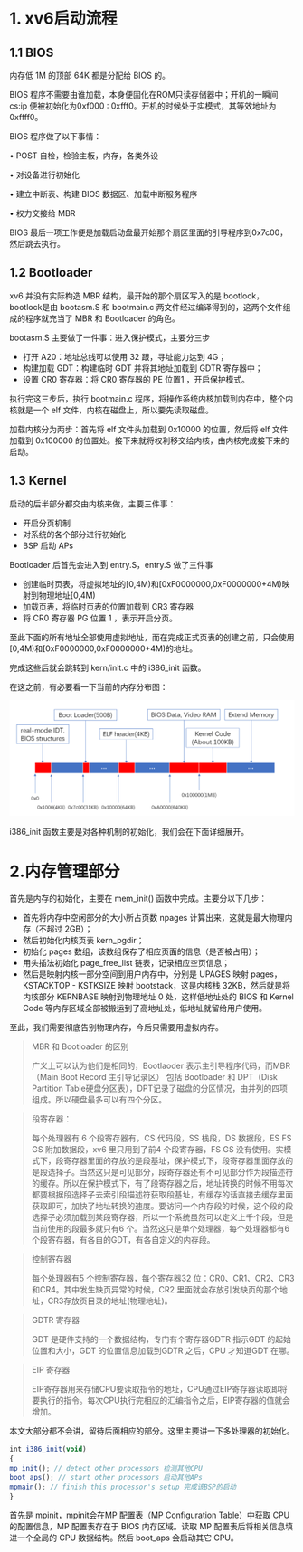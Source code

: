 # 1. xv6启动流程

## 1.1 BIOS 

内存低 1M 的顶部 64K 都是分配给 BIOS 的。

BIOS 程序不需要由谁加载，本身便固化在ROM只读存储器中；开机的一瞬间 cs:ip 便被初始化为0xf000 : 0xfff0。开机的时候处于实模式，其等效地址为0xffff0。

BIOS 程序做了以下事情：

• POST 自检，检验主板，内存，各类外设

• 对设备进行初始化

• 建立中断表、构建 BIOS 数据区、加载中断服务程序

• 权力交接给 MBR

BIOS 最后一项工作便是加载启动盘最开始那个扇区里面的引导程序到0x7c00，然后跳去执行。

## 1.2 Bootloader

xv6 并没有实际构造 MBR 结构，最开始的那个扇区写入的是 bootlock，bootlock是由 bootasm.S 和 bootmain.c 两文件经过编译得到的，这两个文件组成的程序就充当了 MBR 和 Bootloader 的角色。

bootasm.S 主要做了一件事：进入保护模式，主要分三步

* 打开 A20：地址总线可以使用 32 跟，寻址能力达到 4G；
* 构建加载 GDT：构建临时 GDT 并将其地址加载到 GDTR 寄存器中；
* 设置 CR0 寄存器：将 CR0 寄存器的 PE 位置1 ，开启保护模式。

执行完这三步后，执行 bootmain.c 程序，将操作系统内核加载到内存中，整个内核就是一个 elf 文件，内核在磁盘上，所以要先读取磁盘。

加载内核分为两步：首先将 elf 文件头加载到 0x10000 的位置，然后将 elf 文件加载到 0x100000 的位置处。接下来就将权利移交给内核，由内核完成接下来的启动。

## 1.3 Kernel

启动的后半部分都交由内核来做，主要三件事：

* 开启分页机制
* 对系统的各个部分进行初始化
* BSP 启动 APs
  
Bootloader 后首先会进入到 entry.S，entry.S 做了三件事

* 创建临时页表，将虚拟地址的[0,4M)和[0xF0000000,0xF0000000+4M)映射到物理地址[0,4M)
* 加载页表，将临时页表的位置加载到 CR3 寄存器
* 将 CR0 寄存器 PG 位置 1 ，表示开启分页。

至此下面的所有地址全部使用虚拟地址，而在完成正式页表的创建之前，只会使用[0,4M)和[0xF0000000,0xF0000000+4M)的地址。

完成这些后就会跳转到 kern/init.c 中的 i386_init 函数。

在这之前，有必要看一下当前的内存分布图：

![avatar](./image/lab1内存使用情况.png)

i386_init 函数主要是对各种机制的初始化，我们会在下面详细展开。


# 2.内存管理部分

首先是内存的初始化，主要在 mem_init() 函数中完成。主要分以下几步：

* 首先将内存中空闲部分的大小所占页数 npages 计算出来，这就是最大物理内存（不超过 2GB）；
* 然后初始化内核页表 kern_pgdir；
* 初始化 pages 数组，该数组保存了相应页面的信息（是否被占用）；
* 用头插法初始化 page_free_list 链表，记录相应空页信息；
* 然后是映射内核一部分空间到用户内存中，分别是 UPAGES 映射 pages，KSTACKTOP - KSTKSIZE 映射 bootstack，这是内核栈 32KB，然后就是将内核部分 KERNBASE 映射到物理地址 0 处，这样低地址处的 BIOS 和 Kernel Code 等内存区域全部被搬运到了高地址处，低地址就留给用户使用。
  
至此，我们需要彻底告别物理内存，今后只需要用虚拟内存。





























> MBR 和 Bootloader 的区别
> 
> 广义上可以认为他们是相同的，Bootlaoder 表示主引导程序代码，而MBR （Main Boot Record 主引导记录区） 包括 Bootloader 和  DPT（Disk Partition Table硬盘分区表），DPT记录了磁盘的分区情况，由并列的四项组成。所以硬盘最多可以有四个分区。

> 段寄存器：
> 
> 每个处理器有 6 个段寄存器有，CS 代码段，SS 栈段，DS 数据段，ES FS GS 附加数据段，xv6 里只用到了前4 个段寄存器，FS GS 没有使用。实模式下，段寄存器里面的存放的是段基址，保护模式下，段寄存器里面存放的是段选择子。当然这只是可见部分，段寄存器还有不可见部分作为段描述符的缓存。所以在保护模式下，有了段寄存器之后，地址转换的时候不用每次都要根据段选择子去索引段描述符获取段基址，有缓存的话直接去缓存里面获取即可，加快了地址转换的速度。要访问一个内存段的时候，这个段的段选择子必须加载到某段寄存器，所以一个系统虽然可以定义上千个段，但是当前使用的段最多就只有6 个。当然这只是单个处理器，每个处理器都有6 个段寄存器，有各自的GDT，有各自定义的内存段。

> 控制寄存器
>
> 每个处理器有5 个控制寄存器，每个寄存器32 位：CR0、CR1、CR2、CR3和CR4。其中发生缺页异常的时候，CR2 里面就会存放引发缺页的那个地址，CR3存放页目录的地址(物理地址)。

> GDTR 寄存器
>
> GDT 是硬件支持的一个数据结构，专门有个寄存器GDTR 指示GDT 的起始位置和大小，GDT 的位置信息加载到GDTR 之后，CPU 才知道GDT 在哪。

> EIP 寄存器
>
> EIP寄存器用来存储CPU要读取指令的地址，CPU通过EIP寄存器读取即将要执行的指令。每次CPU执行完相应的汇编指令之后，EIP寄存器的值就会增加。



本文大部分都不会讲，留待后面相应的部分。这里主要讲一下多处理器的初始化。

```javascript
int i386_init(void)
{
mp_init(); // detect other processors 检测其他CPU
boot_aps(); // start other processors 启动其他APs
mpmain(); // finish this processor's setup 完成该BSP的启动
}
```

首先是 mpinit，mpinit会在MP 配置表（MP Configuration Table）中获取 CPU 的配置信息，MP 配置表存在于 BIOS 内存区域。读取 MP 配置表后将相关信息填进一个全局的 CPU 数据结构。然后 boot_aps 会启动其它 CPU。
